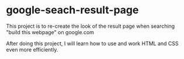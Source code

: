 # google-seach-result-page
This project is to re-create the look of the result page when searching "build this webpage" on google.com

After doing this project, I will learn how to use and work HTML and CSS even more efficiently.